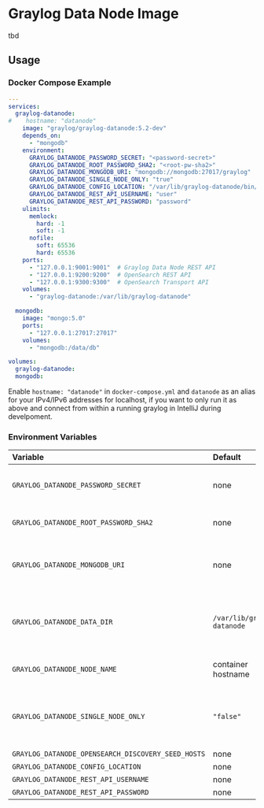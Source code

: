 Graylog Data Node Image
=======================

tbd

## Usage

### Docker Compose Example

```yaml
---
services:
  graylog-datanode:
#    hostname: "datanode"
    image: "graylog/graylog-datanode:5.2-dev"
    depends_on:
      - "mongodb"
    environment:
      GRAYLOG_DATANODE_PASSWORD_SECRET: "<password-secret>"
      GRAYLOG_DATANODE_ROOT_PASSWORD_SHA2: "<root-pw-sha2>"
      GRAYLOG_DATANODE_MONGODB_URI: "mongodb://mongodb:27017/graylog"
      GRAYLOG_DATANODE_SINGLE_NODE_ONLY: "true"
      GRAYLOG_DATANODE_CONFIG_LOCATION: "/var/lib/graylog-datanode/bin/config"
      GRAYLOG_DATANODE_REST_API_USERNAME: "user"
      GRAYLOG_DATANODE_REST_API_PASSWORD: "password"
    ulimits:
      memlock:
        hard: -1
        soft: -1
      nofile:
        soft: 65536
        hard: 65536
    ports:
      - "127.0.0.1:9001:9001"  # Graylog Data Node REST API
      - "127.0.0.1:9200:9200"  # OpenSearch REST API
      - "127.0.0.1:9300:9300"  # OpenSearch Transport API
    volumes:
      - "graylog-datanode:/var/lib/graylog-datanode"

  mongodb:
    image: "mongo:5.0"
    ports:
      - "127.0.0.1:27017:27017"
    volumes:
      - "mongodb:/data/db"

volumes:
  graylog-datanode:
  mongodb:

```

Enable `hostname: "datanode"` in `docker-compose.yml` and `datanode` as an alias for your IPv4/IPv6 addresses for localhost, if you want to only run it as above and connect from within a running graylog in IntelliJ during develpoment. 

### Environment Variables

| Variable | Default | Required | Description                                               |
| :--- | :--- | :--- |:----------------------------------------------------------|
| `GRAYLOG_DATANODE_PASSWORD_SECRET` | none | yes | Password secret to seed secret storage.                   |
| `GRAYLOG_DATANODE_ROOT_PASSWORD_SHA2` | none | yes | Password hash for the root user.                          |
| `GRAYLOG_DATANODE_MONGODB_URI` | none | yes | URI to the MongoDB instance and database.                 |
| `GRAYLOG_DATANODE_DATA_DIR` | `/var/lib/graylog-datanode` | no | The data root directory. (e.g., OpenSearch data)          |
| `GRAYLOG_DATANODE_NODE_NAME` | container hostname | no | The OpenSearch node name.                                 |
| `GRAYLOG_DATANODE_SINGLE_NODE_ONLY` | `"false"` | no | Starts OpenSearch in single node mode when set to `true`. |
| `GRAYLOG_DATANODE_OPENSEARCH_DISCOVERY_SEED_HOSTS` | none | no | tbd                                                       |
| `GRAYLOG_DATANODE_CONFIG_LOCATION` | none | yes | tbd                                                       |
| `GRAYLOG_DATANODE_REST_API_USERNAME` | none | yes | tbd                                                       |
| `GRAYLOG_DATANODE_REST_API_PASSWORD` | none | yes | tbd                                                       |

